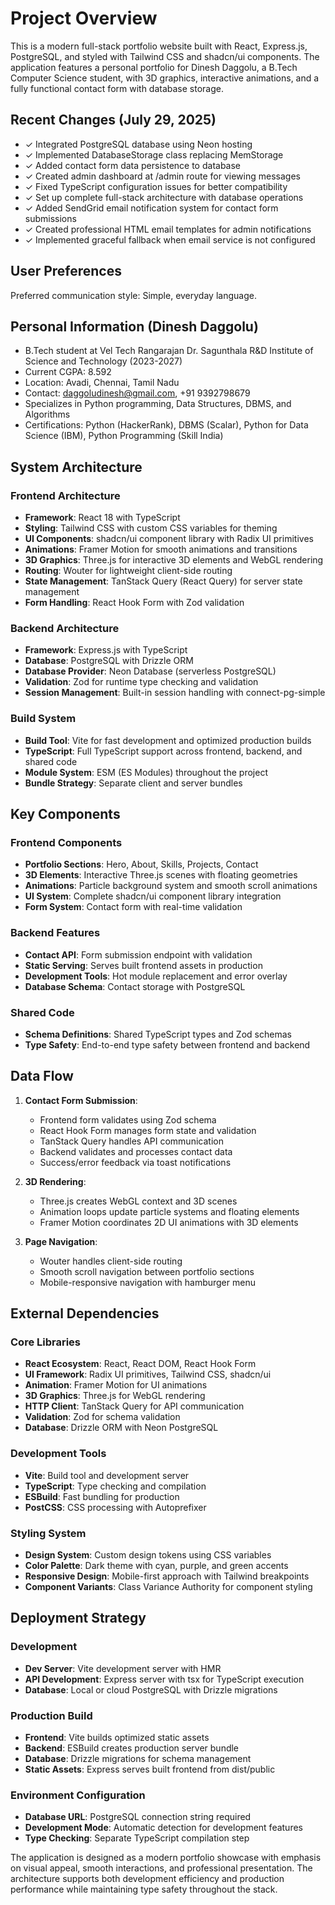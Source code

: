 # Project Overview

This is a modern full-stack portfolio website built with React, Express.js, PostgreSQL, and styled with Tailwind CSS and shadcn/ui components. The application features a personal portfolio for Dinesh Daggolu, a B.Tech Computer Science student, with 3D graphics, interactive animations, and a fully functional contact form with database storage.

## Recent Changes (July 29, 2025)
- ✓ Integrated PostgreSQL database using Neon hosting
- ✓ Implemented DatabaseStorage class replacing MemStorage
- ✓ Added contact form data persistence to database
- ✓ Created admin dashboard at /admin route for viewing messages
- ✓ Fixed TypeScript configuration issues for better compatibility
- ✓ Set up complete full-stack architecture with database operations
- ✓ Added SendGrid email notification system for contact form submissions
- ✓ Created professional HTML email templates for admin notifications
- ✓ Implemented graceful fallback when email service is not configured

## User Preferences

Preferred communication style: Simple, everyday language.

## Personal Information (Dinesh Daggolu)
- B.Tech student at Vel Tech Rangarajan Dr. Sagunthala R&D Institute of Science and Technology (2023-2027)
- Current CGPA: 8.592
- Location: Avadi, Chennai, Tamil Nadu
- Contact: daggoludinesh@gmail.com, +91 9392798679
- Specializes in Python programming, Data Structures, DBMS, and Algorithms
- Certifications: Python (HackerRank), DBMS (Scalar), Python for Data Science (IBM), Python Programming (Skill India)

## System Architecture

### Frontend Architecture
- **Framework**: React 18 with TypeScript
- **Styling**: Tailwind CSS with custom CSS variables for theming
- **UI Components**: shadcn/ui component library with Radix UI primitives
- **Animations**: Framer Motion for smooth animations and transitions
- **3D Graphics**: Three.js for interactive 3D elements and WebGL rendering
- **Routing**: Wouter for lightweight client-side routing
- **State Management**: TanStack Query (React Query) for server state management
- **Form Handling**: React Hook Form with Zod validation

### Backend Architecture
- **Framework**: Express.js with TypeScript
- **Database**: PostgreSQL with Drizzle ORM
- **Database Provider**: Neon Database (serverless PostgreSQL)
- **Validation**: Zod for runtime type checking and validation
- **Session Management**: Built-in session handling with connect-pg-simple

### Build System
- **Build Tool**: Vite for fast development and optimized production builds
- **TypeScript**: Full TypeScript support across frontend, backend, and shared code
- **Module System**: ESM (ES Modules) throughout the project
- **Bundle Strategy**: Separate client and server bundles

## Key Components

### Frontend Components
- **Portfolio Sections**: Hero, About, Skills, Projects, Contact
- **3D Elements**: Interactive Three.js scenes with floating geometries
- **Animations**: Particle background system and smooth scroll animations
- **UI System**: Complete shadcn/ui component library integration
- **Form System**: Contact form with real-time validation

### Backend Features
- **Contact API**: Form submission endpoint with validation
- **Static Serving**: Serves built frontend assets in production
- **Development Tools**: Hot module replacement and error overlay
- **Database Schema**: Contact storage with PostgreSQL

### Shared Code
- **Schema Definitions**: Shared TypeScript types and Zod schemas
- **Type Safety**: End-to-end type safety between frontend and backend

## Data Flow

1. **Contact Form Submission**:
   - Frontend form validates using Zod schema
   - React Hook Form manages form state and validation
   - TanStack Query handles API communication
   - Backend validates and processes contact data
   - Success/error feedback via toast notifications

2. **3D Rendering**:
   - Three.js creates WebGL context and 3D scenes
   - Animation loops update particle systems and floating elements
   - Framer Motion coordinates 2D UI animations with 3D elements

3. **Page Navigation**:
   - Wouter handles client-side routing
   - Smooth scroll navigation between portfolio sections
   - Mobile-responsive navigation with hamburger menu

## External Dependencies

### Core Libraries
- **React Ecosystem**: React, React DOM, React Hook Form
- **UI Framework**: Radix UI primitives, Tailwind CSS, shadcn/ui
- **Animation**: Framer Motion for UI animations
- **3D Graphics**: Three.js for WebGL rendering
- **HTTP Client**: TanStack Query for API communication
- **Validation**: Zod for schema validation
- **Database**: Drizzle ORM with Neon PostgreSQL

### Development Tools
- **Vite**: Build tool and development server
- **TypeScript**: Type checking and compilation
- **ESBuild**: Fast bundling for production
- **PostCSS**: CSS processing with Autoprefixer

### Styling System
- **Design System**: Custom design tokens using CSS variables
- **Color Palette**: Dark theme with cyan, purple, and green accents
- **Responsive Design**: Mobile-first approach with Tailwind breakpoints
- **Component Variants**: Class Variance Authority for component styling

## Deployment Strategy

### Development
- **Dev Server**: Vite development server with HMR
- **API Development**: Express server with tsx for TypeScript execution
- **Database**: Local or cloud PostgreSQL with Drizzle migrations

### Production Build
- **Frontend**: Vite builds optimized static assets
- **Backend**: ESBuild creates production server bundle
- **Database**: Drizzle migrations for schema management
- **Static Assets**: Express serves built frontend from dist/public

### Environment Configuration
- **Database URL**: PostgreSQL connection string required
- **Development Mode**: Automatic detection for development features
- **Type Checking**: Separate TypeScript compilation step

The application is designed as a modern portfolio showcase with emphasis on visual appeal, smooth interactions, and professional presentation. The architecture supports both development efficiency and production performance while maintaining type safety throughout the stack.